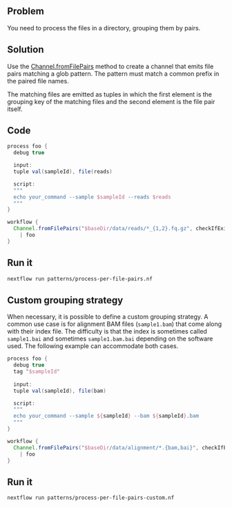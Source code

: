 ## Problem 

You need to process the files in a directory, grouping them by pairs. 

## Solution 

Use the [Channel.fromFilePairs](https://www.nextflow.io/docs/latest/channel.html#fromfilepairs) method to create a channel that emits file pairs matching a glob pattern. The pattern must match a common prefix in the paired file names.

The matching files are emitted as tuples in which the first element is the grouping key of the matching files and the second element is the file pair itself. 

## Code

```groovy
process foo {
  debug true

  input:
  tuple val(sampleId), file(reads)

  script:
  """
  echo your_command --sample $sampleId --reads $reads
  """
}

workflow {
  Channel.fromFilePairs("$baseDir/data/reads/*_{1,2}.fq.gz", checkIfExists:true) \
    | foo
}
```

## Run it 

```bash
nextflow run patterns/process-per-file-pairs.nf
```

## Custom grouping strategy

When necessary, it is possible to define a custom grouping strategy. A common use case is for alignment BAM files (`sample1.bam`) that come along with their index file. The difficulty is that the index is sometimes called `sample1.bai` and sometimes `sample1.bam.bai` depending on the software used. The following example can accommodate both cases. 

```groovy
process foo {
  debug true
  tag "$sampleId"
  
  input:
  tuple val(sampleId), file(bam)

  script:
  """
  echo your_command --sample ${sampleId} --bam ${sampleId}.bam
  """
}

workflow {
  Channel.fromFilePairs("$baseDir/data/alignment/*.{bam,bai}", checkIfExists:true) { file -> file.name.replaceAll(/.bam|.bai$/,'') } \
    | foo
}
```

## Run it 

```bash
nextflow run patterns/process-per-file-pairs-custom.nf
```

